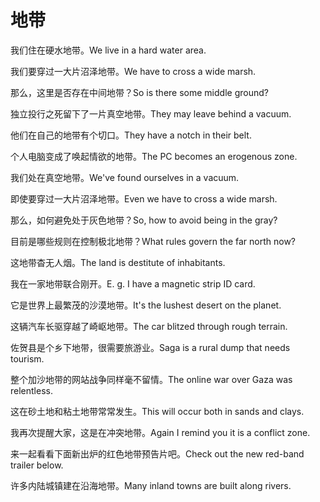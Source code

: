 # 地带

<p><span class="chinese">我们住在硬水地带。</span><span class="english">We live in a hard water area.</span></p>

<p><span class="chinese">我们要穿过一大片沼泽地带。</span><span class="english">We have to cross a wide marsh.</span></p>

<p><span class="chinese">那么，这里是否存在中间地带？</span><span class="english">So is there some middle ground?</span></p>

<p><span class="chinese">独立投行之死留下了一片真空地带。</span><span class="english">They may leave behind a vacuum.</span></p>

<p><span class="chinese">他们在自己的地带有个切口。</span><span class="english">They have a notch in their belt.</span></p>

<p><span class="chinese">个人电脑变成了唤起情欲的地带。</span><span class="english">The PC becomes an erogenous zone.</span></p>

<p><span class="chinese">我们处在真空地带。</span><span class="english">We've found ourselves in a vacuum.</span></p>

<p><span class="chinese">即使要穿过一大片沼泽地带。</span><span class="english">Even we have to cross a wide marsh.</span></p>

<p><span class="chinese">那么，如何避免处于灰色地带？</span><span class="english">So, how to avoid being in the gray?</span></p>

<p><span class="chinese">目前是哪些规则在控制极北地带？</span><span class="english">What rules govern the far north now?</span></p>

<p><span class="chinese">这地带杳无人烟。</span><span class="english">The land is destitute of inhabitants.</span></p>

<p><span class="chinese">我在一家地带联合刚开。</span><span class="english">E. g. I have a magnetic strip ID card.</span></p>

<p><span class="chinese">它是世界上最繁茂的沙漠地带。</span><span class="english">It's the lushest desert on the planet.</span></p>

<p><span class="chinese">这辆汽车长驱穿越了崎岖地带。</span><span class="english">The car blitzed through rough terrain.</span></p>

<p><span class="chinese">佐贺县是个乡下地带，很需要旅游业。</span><span class="english">Saga is a rural dump that needs tourism.</span></p>

<p><span class="chinese">整个加沙地带的网站战争同样毫不留情。</span><span class="english">The online war over Gaza was relentless.</span></p>

<p><span class="chinese">这在砂土地和粘土地带常常发生。</span><span class="english">This will occur both in sands and clays.</span></p>

<p><span class="chinese">我再次提醒大家，这是在冲突地带。</span><span class="english">Again I remind you it is a conflict zone.</span></p>

<p><span class="chinese">来一起看看下面新出炉的红色地带预告片吧。</span><span class="english">Check out the new red-band trailer below.</span></p>

<p><span class="chinese">许多内陆城镇建在沿海地带。</span><span class="english">Many inland towns are built along rivers.</span></p>

